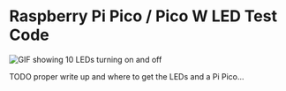 # Raspberry Pi Pico / Pico W LED Test Code

<img src="https://simonprickett.dev/assets/hotlink-ok/led_demo.gif" alt="GIF showing 10 LEDs turning on and off"/>

TODO proper write up and where to get the LEDs and a Pi Pico...